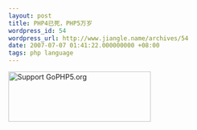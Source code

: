 ```yaml
---
layout: post
title: PHP4已死，PHP5万岁
wordpress_id: 54
wordpress_url: http://www.jiangle.name/archives/54
date: 2007-07-07 01:41:22.000000000 +08:00
tags: php language
---
```

<a href="http://gophp5.org" title="Support GoPHP5.org">
<img src="http://gophp5.org/sites/gophp5.org/buttons/goPHP5-283x100.png" 
height="100" width="283" alt="Support GoPHP5.org" />
</a>
